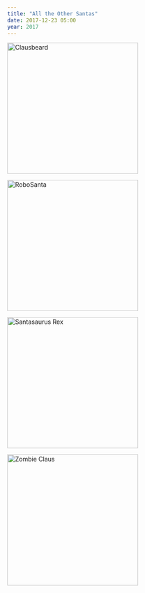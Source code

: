 ```yaml
---
title: "All the Other Santas"
date: 2017-12-23 05:00
year: 2017
---
```


<p><img src="{{site.github.url}}/files/2017/12/clausbeard.png" width="300px" alt="Clausbeard" /></p>

<p><img src="{{site.github.url}}/files/2017/12/robo-santa.png" width="300px" alt="RoboSanta" /></p>

<p><img src="{{site.github.url}}/files/2017/12/santasaurus.png" width="300px" alt="Santasaurus Rex" /></p>

<p><img src="{{site.github.url}}/files/2017/12/zombie-claus.png" width="300px" alt="Zombie Claus" /></p>
